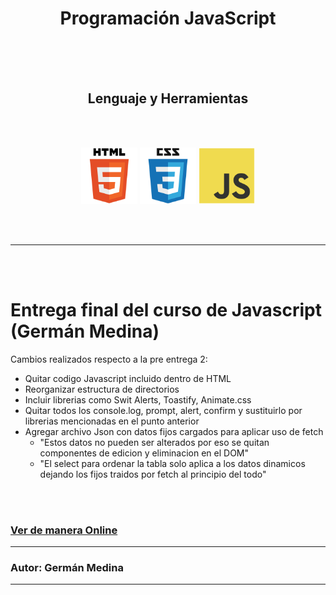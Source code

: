 <h1 align="center">Programación JavaScript</h1><br><br>
<br>
<h2 align="center">Lenguaje y Herramientas</h2>
<br><br>
<p align="center"> 
    <a href="https://www.w3.org/html/" target="_blank"> <img src="https://raw.githubusercontent.com/devicons/devicon/master/icons/html5/html5-original-wordmark.svg" alt="html5" width="90" height="90"/></a> 
    <a href="https://www.w3schools.com/css/" target="_blank"> <img src="https://raw.githubusercontent.com/devicons/devicon/master/icons/css3/css3-original-wordmark.svg" alt="css3" width="90" height="90"/></a> 
    <a href="https://developer.mozilla.org/en-US/docs/Web/JavaScript" target="_blank"> <img src="https://raw.githubusercontent.com/devicons/devicon/master/icons/javascript/javascript-original.svg" alt="Javascript" width="90" height="90"/></a> 
</p>
<br><br>



---
<br><br>

# Entrega final del curso de Javascript (Germán Medina)

Cambios realizados respecto a la pre entrega 2:

  - Quitar codigo Javascript incluido dentro de HTML
  - Reorganizar estructura de directorios
  - Incluir librerias como Swit Alerts, Toastify, Animate.css
  - Quitar todos los console.log, prompt, alert, confirm y sustituirlo por librerias mencionadas en el punto anterior
  - Agregar archivo Json con datos fijos cargados para aplicar uso de fetch 
    - "Estos datos no pueden ser alterados por eso se quitan componentes de edicion y eliminacion en el DOM"
    - "El select para ordenar la tabla solo aplica a los datos dinamicos dejando los fijos traidos por fetch al principio del todo"


<br><br>

<h3><a href="https://vending.smartmarket.com.uy/Entregable/index.html" target="_blank">Ver de manera Online</a></h3>

---
### Autor: Germán Medina
---